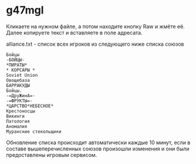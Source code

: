 # g47mgl

Кликаете на нужном файле, а потом находите кнопку Raw и жмёте её. Далее копируете текст и вставляете в поле адресата.

alliance.txt - список всех игроков из следующего ниже списка союзов
```
Бойцы
-БОЙЦЫ-
*ПИРАТЫ*
* КОРСАРЫ *
Soviet Union
Овощебаза
БАРРАКУДЫ
Бойцы.
-=ДруЖинА=-
-=ФРУКТЫ=-
*ЦАРСТВО*НЕБЕСНОЕ*
Крестоносцы
Викинги
Патология
Аномалия
Муранские стекольщики
```
Обновление списка происходит автоматически каждые 10 минут, если в составе вышеперечисленных союзов произошли изменения и они были предоставлены игровым сервисом.
